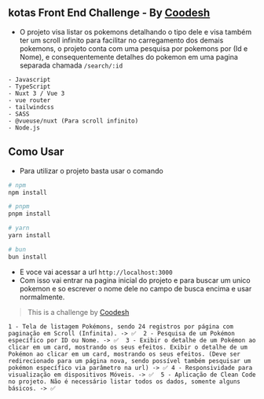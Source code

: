 ## kotas Front End Challenge - By [Coodesh](https://coodesh.com/)


- O projeto visa listar os pokemons detalhando o tipo dele e visa também ter um scroll infinito para facilitar no carregamento dos demais pokemons, o projeto conta com uma pesquisa por pokemons por (Id e Nome), e consequentemente detalhes do pokemon em uma pagina separada chamada ``/search/:id``

```
- Javascript
- TypeScript
- Nuxt 3 / Vue 3
- vue router
- tailwindcss
- SASS
- @vueuse/nuxt (Para scroll infinito)
- Node.js
```

## Como Usar 

* Para utilizar o projeto basta usar o comando
```bash
# npm
npm install

# pnpm
pnpm install

# yarn
yarn install

# bun
bun install
```

* E voce vai acessar a url ``http://localhost:3000``
* Com isso vai entrar na pagina inicial do projeto e para buscar um unico pokemon e so escrever o nome dele no campo de busca encima e usar normalmente.

>  This is a challenge by [Coodesh](https://coodesh.com/)

``
1 - Tela de listagem Pokémons, sendo 24 registros por página com paginação em Scroll (Infinita). -> ✅ 
2 - Pesquisa de um Pokémon específico por ID ou Nome. -> ✅ 
3 - Exibir o detalhe de um Pokémon ao clicar em um card, mostrando os seus efeitos. Exibir o detalhe de um Pokémon ao clicar em um card, mostrando os seus efeitos. (Deve ser redirecionado para um página nova, sendo possível também pesquisar um pokémon específico via parâmetro na url) -> ✅
4 - Responsividade para visualização em dispositivos Móveis. -> ✅ 
5 - Aplicação de Clean Code no projeto. Não é necessário listar todos os dados, somente alguns básicos. -> ✅
``

